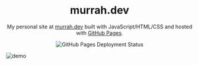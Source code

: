<h1 align="center">
  murrah.dev
</h1>

<p align="center">
  My personal site at <a href="https://murrah.dev/" target="_blank">murrah.dev</a> built with JavaScript/HTML/CSS and hosted with <a href="https://pages.github.com/" target="_blank">GitHub Pages</a>.
</p>

<p align="center">
  <img src="https://github.com/jmurrah/personal-portfolio/actions/workflows/pages/pages-build-deployment/badge.svg" alt="GitHub Pages Deployment Status" />
</p>

![demo](https://github.com/user-attachments/assets/b6c2df0f-61f4-4cd5-b7b5-404940ced5f0)
